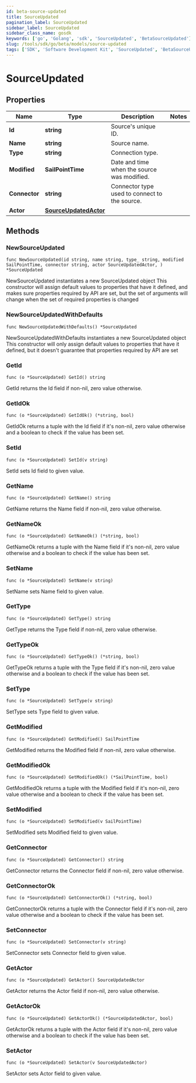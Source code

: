 ```yaml
---
id: beta-source-updated
title: SourceUpdated
pagination_label: SourceUpdated
sidebar_label: SourceUpdated
sidebar_class_name: gosdk
keywords: ['go', 'Golang', 'sdk', 'SourceUpdated', 'BetaSourceUpdated']
slug: /tools/sdk/go/beta/models/source-updated
tags: ['SDK', 'Software Development Kit', 'SourceUpdated', 'BetaSourceUpdated']
---
```


# SourceUpdated

## Properties

| Name | Type | Description | Notes |
| --- | --- | --- | --- |
| **Id** | **string** | Source's unique ID. |
| **Name** | **string** | Source name. |
| **Type** | **string** | Connection type. |
| **Modified** | **SailPointTime** | Date and time when the source was modified. |
| **Connector** | **string** | Connector type used to connect to the source. |
| **Actor** | [**SourceUpdatedActor**](source-updated-actor) |  |

## Methods

### NewSourceUpdated

`func NewSourceUpdated(id string, name string, type_ string, modified SailPointTime, connector string, actor SourceUpdatedActor, ) *SourceUpdated`

NewSourceUpdated instantiates a new SourceUpdated object This constructor will assign default values to properties that have it defined, and makes sure properties required by API are set, but the set of arguments will change when the set of required properties is changed

### NewSourceUpdatedWithDefaults

`func NewSourceUpdatedWithDefaults() *SourceUpdated`

NewSourceUpdatedWithDefaults instantiates a new SourceUpdated object This constructor will only assign default values to properties that have it defined, but it doesn't guarantee that properties required by API are set

### GetId

`func (o *SourceUpdated) GetId() string`

GetId returns the Id field if non-nil, zero value otherwise.

### GetIdOk

`func (o *SourceUpdated) GetIdOk() (*string, bool)`

GetIdOk returns a tuple with the Id field if it's non-nil, zero value otherwise and a boolean to check if the value has been set.

### SetId

`func (o *SourceUpdated) SetId(v string)`

SetId sets Id field to given value.

### GetName

`func (o *SourceUpdated) GetName() string`

GetName returns the Name field if non-nil, zero value otherwise.

### GetNameOk

`func (o *SourceUpdated) GetNameOk() (*string, bool)`

GetNameOk returns a tuple with the Name field if it's non-nil, zero value otherwise and a boolean to check if the value has been set.

### SetName

`func (o *SourceUpdated) SetName(v string)`

SetName sets Name field to given value.

### GetType

`func (o *SourceUpdated) GetType() string`

GetType returns the Type field if non-nil, zero value otherwise.

### GetTypeOk

`func (o *SourceUpdated) GetTypeOk() (*string, bool)`

GetTypeOk returns a tuple with the Type field if it's non-nil, zero value otherwise and a boolean to check if the value has been set.

### SetType

`func (o *SourceUpdated) SetType(v string)`

SetType sets Type field to given value.

### GetModified

`func (o *SourceUpdated) GetModified() SailPointTime`

GetModified returns the Modified field if non-nil, zero value otherwise.

### GetModifiedOk

`func (o *SourceUpdated) GetModifiedOk() (*SailPointTime, bool)`

GetModifiedOk returns a tuple with the Modified field if it's non-nil, zero value otherwise and a boolean to check if the value has been set.

### SetModified

`func (o *SourceUpdated) SetModified(v SailPointTime)`

SetModified sets Modified field to given value.

### GetConnector

`func (o *SourceUpdated) GetConnector() string`

GetConnector returns the Connector field if non-nil, zero value otherwise.

### GetConnectorOk

`func (o *SourceUpdated) GetConnectorOk() (*string, bool)`

GetConnectorOk returns a tuple with the Connector field if it's non-nil, zero value otherwise and a boolean to check if the value has been set.

### SetConnector

`func (o *SourceUpdated) SetConnector(v string)`

SetConnector sets Connector field to given value.

### GetActor

`func (o *SourceUpdated) GetActor() SourceUpdatedActor`

GetActor returns the Actor field if non-nil, zero value otherwise.

### GetActorOk

`func (o *SourceUpdated) GetActorOk() (*SourceUpdatedActor, bool)`

GetActorOk returns a tuple with the Actor field if it's non-nil, zero value otherwise and a boolean to check if the value has been set.

### SetActor

`func (o *SourceUpdated) SetActor(v SourceUpdatedActor)`

SetActor sets Actor field to given value.

